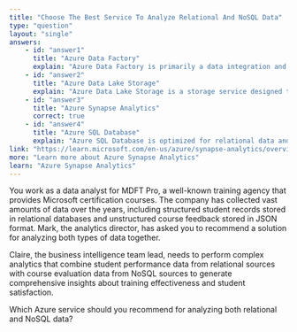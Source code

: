 ```yaml
---
title: "Choose The Best Service To Analyze Relational And NoSQL Data"
type: "question"
layout: "single"
answers:
    - id: "answer1"
      title: "Azure Data Factory"
      explain: "Azure Data Factory is primarily a data integration and ETL (Extract, Transform, Load) service. While it can move and transform data, it's not designed for data analysis workloads. It prepares data for analysis but doesn't provide analytical capabilities itself."
    - id: "answer2"
      title: "Azure Data Lake Storage"
      explain: "Azure Data Lake Storage is a storage service designed to hold large amounts of data in various formats. While it can store both relational and NoSQL data, it doesn't provide analytical processing capabilities - it's purely for storage."
    - id: "answer3"
      title: "Azure Synapse Analytics"
      correct: true
    - id: "answer4"
      title: "Azure SQL Database"
      explain: "Azure SQL Database is optimized for relational data and SQL-based workloads. While excellent for relational data analysis, it's not designed to handle NoSQL data formats effectively, making it unsuitable for mixed data type scenarios."
link: "https://learn.microsoft.com/en-us/azure/synapse-analytics/overview-what-is"
more: "Learn more about Azure Synapse Analytics"
learn: "Azure Synapse Analytics"
---
```


You work as a data analyst for MDFT Pro, a well-known training agency that provides Microsoft certification courses. The company has collected vast amounts of data over the years, including structured student records stored in relational databases and unstructured course feedback stored in JSON format. Mark, the analytics director, has asked you to recommend a solution for analyzing both types of data together.

Claire, the business intelligence team lead, needs to perform complex analytics that combine student performance data from relational sources with course evaluation data from NoSQL sources to generate comprehensive insights about training effectiveness and student satisfaction.

Which Azure service should you recommend for analyzing both relational and NoSQL data?